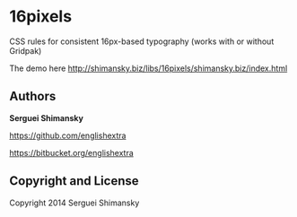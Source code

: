 # 16pixels

CSS rules for consistent 16px-based typography (works with or without
Gridpak)

The demo here
<http://shimansky.biz/libs/16pixels/shimansky.biz/index.html>

## Authors

**Serguei Shimansky**

<https://github.com/englishextra>

<https://bitbucket.org/englishextra>

## Copyright and License

Copyright 2014 Serguei Shimansky

